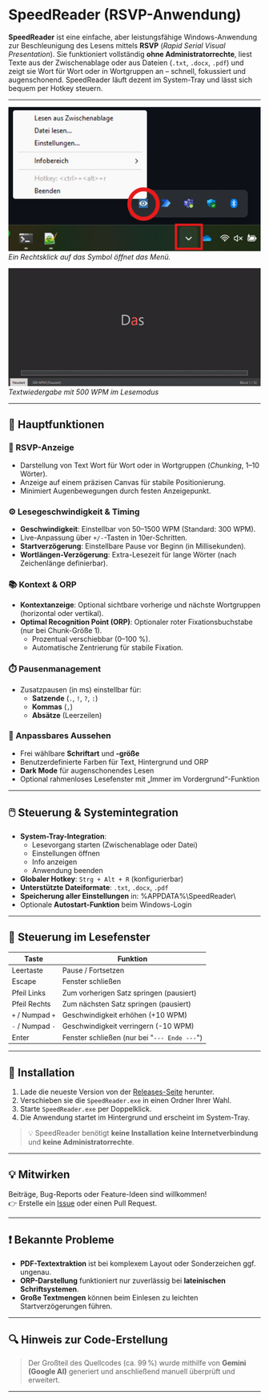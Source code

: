 # SpeedReader (RSVP-Anwendung)

**SpeedReader** ist eine einfache, aber leistungsfähige Windows-Anwendung zur Beschleunigung des Lesens mittels **RSVP** (*Rapid Serial Visual Presentation*). Sie funktioniert vollständig **ohne Administratorrechte**, liest Texte aus der Zwischenablage oder aus Dateien (`.txt`, `.docx`, `.pdf`) und zeigt sie Wort für Wort oder in Wortgruppen an – schnell, fokussiert und augenschonend. SpeedReader läuft dezent im System-Tray und lässt sich bequem per Hotkey steuern.

---

![Screenshot der Anwendung im Lesemodus](example.png)  
*Ein Rechtsklick auf das Symbol öffnet das Menü.*

![Beispiel eines abgespielten Textes](video.gif)  
*Textwiedergabe mit 500 WPM im Lesemodus*

---

## 🔑 Hauptfunktionen

### 📖 RSVP-Anzeige
- Darstellung von Text Wort für Wort oder in Wortgruppen (*Chunking*, 1–10 Wörter).
- Anzeige auf einem präzisen Canvas für stabile Positionierung.
- Minimiert Augenbewegungen durch festen Anzeigepunkt.

### ⚙️ Lesegeschwindigkeit & Timing
- **Geschwindigkeit**: Einstellbar von 50–1500 WPM (Standard: 300 WPM).
- Live-Anpassung über `+/-`-Tasten in 10er-Schritten.
- **Startverzögerung**: Einstellbare Pause vor Beginn (in Millisekunden).
- **Wortlängen-Verzögerung**: Extra-Lesezeit für lange Wörter (nach Zeichenlänge definierbar).

### 📚 Kontext & ORP
- **Kontextanzeige**: Optional sichtbare vorherige und nächste Wortgruppen (horizontal oder vertikal).
- **Optimal Recognition Point (ORP)**: Optionaler roter Fixationsbuchstabe (nur bei Chunk-Größe 1).
  - Prozentual verschiebbar (0–100 %).
  - Automatische Zentrierung für stabile Fixation.

### ⏱️ Pausenmanagement
- Zusatzpausen (in ms) einstellbar für:
  - **Satzende** (`.`, `!`, `?`, `:`)
  - **Kommas** (`,`)
  - **Absätze** (Leerzeilen)

### 🎨 Anpassbares Aussehen
- Frei wählbare **Schriftart** und **-größe**
- Benutzerdefinierte Farben für Text, Hintergrund und ORP
- **Dark Mode** für augenschonendes Lesen
- Optional rahmenloses Lesefenster mit „Immer im Vordergrund“-Funktion

---

## 🖱️ Steuerung & Systemintegration

- **System-Tray-Integration**:
  - Lesevorgang starten (Zwischenablage oder Datei)
  - Einstellungen öffnen
  - Info anzeigen
  - Anwendung beenden
- **Globaler Hotkey**: `Strg + Alt + R` (konfigurierbar)
- **Unterstützte Dateiformate**: `.txt`, `.docx`, `.pdf`
- **Speicherung aller Einstellungen** in: %APPDATA%\SpeedReader\
- Optionale **Autostart-Funktion** beim Windows-Login

---

## 🧭 Steuerung im Lesefenster

| Taste             | Funktion                                                              |
|------------------|-----------------------------------------------------------------------|
| Leertaste         | Pause / Fortsetzen                                                    |
| Escape            | Fenster schließen                                                     |
| Pfeil Links       | Zum vorherigen Satz springen (pausiert)                               |
| Pfeil Rechts      | Zum nächsten Satz springen (pausiert)                                 |
| `+` / Numpad `+`  | Geschwindigkeit erhöhen (+10 WPM)                                     |
| `-` / Numpad `-`  | Geschwindigkeit verringern (-10 WPM)                                  |
| Enter             | Fenster schließen (nur bei "`--- Ende ---`")                          |

---

## 💾 Installation

1. Lade die neueste Version von der [Releases-Seite](#) herunter.
2. Verschieben sie die `SpeedReader.exe` in einen Ordner Ihrer Wahl.
3. Starte `SpeedReader.exe` per Doppelklick.
4. Die Anwendung startet im Hintergrund und erscheint im System-Tray.

> 💡 SpeedReader benötigt **keine Installation** **keine Internetverbindung** und **keine Administratorrechte**.

---

## 💡 Mitwirken

Beiträge, Bug-Reports oder Feature-Ideen sind willkommen!  
👉 Erstelle ein [Issue](https://github.com/leofleischmann/Windows-Speed-Reader-RSVP/issues) oder einen Pull Request.

---

## ❗ Bekannte Probleme

- **PDF-Textextraktion** ist bei komplexem Layout oder Sonderzeichen ggf. ungenau.
- **ORP-Darstellung** funktioniert nur zuverlässig bei **lateinischen Schriftsystemen**.
- **Große Textmengen** können beim Einlesen zu leichten Startverzögerungen führen.

---

## 🔍 Hinweis zur Code-Erstellung

> Der Großteil des Quellcodes (ca. 99 %) wurde mithilfe von **Gemini (Google AI)** generiert und anschließend manuell überprüft und erweitert.

---
